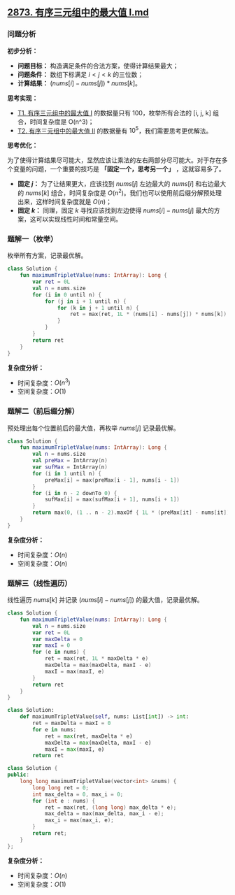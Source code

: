 ## [2873. 有序三元组中的最大值 I.md](https://leetcode.cn/problems/maximum-value-of-an-ordered-triplet-i/description/)

### 问题分析

**初步分析：**

- **问题目标：** 构造满足条件的合法方案，使得计算结果最大；
- **问题条件：** 数组下标满足 $i < j < k$ 的三位数；
- **计算结果：** $(nums[i] - nums[j]) * nums[k]$。

**思考实现：**

- [T1. 有序三元组中的最大值 I](https://leetcode.cn/problems/maximum-value-of-an-ordered-triplet-i/description/) 的数据量只有 $100$，枚举所有合法的 [i, j, k] 组合，时间复杂度是 O(n^3)；
- [T2. 有序三元组中的最大值 II](https://leetcode.cn/problems/maximum-value-of-an-ordered-triplet-ii/description/) 的数据量有 $10^5$，我们需要思考更优解法。

**思考优化：**

为了使得计算结果尽可能大，显然应该让乘法的左右两部分尽可能大。对于存在多个变量的问题，一个重要的技巧是 **「固定一个，思考另一个」** ，这就容易多了。

- **固定 $j$：** 为了让结果更大，应该找到 $nums[j]$ 左边最大的 $nums[i]$ 和右边最大的 $nums[k]$ 组合，时间复杂度是 $O(n^2)$。我们也可以使用前后缀分解预处理出来，这样时间复杂度就是 $O(n)$；
- **固定 $k$：** 同理，固定 $k$ 寻找应该找到左边使得 $nums[i] - nums[j]$ 最大的方案，这可以实现线性时间和常量空间。

### 题解一（枚举）

枚举所有方案，记录最优解。

```kotlin
class Solution {
    fun maximumTripletValue(nums: IntArray): Long {
        var ret = 0L
        val n = nums.size
        for (i in 0 until n) {
            for (j in i + 1 until n) {
                for (k in j + 1 until n) {
                    ret = max(ret, 1L * (nums[i] - nums[j]) * nums[k])
                }
            }
        }
        return ret
    }
}
```

**复杂度分析：**

- 时间复杂度：$O(n^3)$
- 空间复杂度：$O(1)$

### 题解二（前后缀分解）

预处理出每个位置前后的最大值，再枚举 $nums[j]$ 记录最优解。

```kotlin
class Solution {
    fun maximumTripletValue(nums: IntArray): Long {
        val n = nums.size
        val preMax = IntArray(n)
        var sufMax = IntArray(n)
        for (i in 1 until n) {
            preMax[i] = max(preMax[i - 1], nums[i - 1])
        }
        for (i in n - 2 downTo 0) {
            sufMax[i] = max(sufMax[i + 1], nums[i + 1])
        }
        return max(0, (1 .. n - 2).maxOf { 1L * (preMax[it] - nums[it]) * sufMax[it] })
    }
}
```

**复杂度分析：**

- 时间复杂度：$O(n)$
- 空间复杂度：$O(n)$

### 题解三（线性遍历）

线性遍历 $nums[k]$ 并记录 $(nums[i] - nums[j])$ 的最大值，记录最优解。

``` Kotlin []
class Solution {
    fun maximumTripletValue(nums: IntArray): Long {
        val n = nums.size
        var ret = 0L
        var maxDelta = 0
        var maxI = 0
        for (e in nums) {
            ret = max(ret, 1L * maxDelta * e)
            maxDelta = max(maxDelta, maxI - e)
            maxI = max(maxI, e)
        }
        return ret
    }
}
```
``` Python []
class Solution:
    def maximumTripletValue(self, nums: List[int]) -> int:
        ret = maxDelta = maxI = 0
        for e in nums:
            ret = max(ret, maxDelta * e)
            maxDelta = max(maxDelta, maxI - e)
            maxI = max(maxI, e)
        return ret
```
``` C++ []
class Solution {
public:
    long long maximumTripletValue(vector<int> &nums) {
        long long ret = 0;
        int max_delta = 0, max_i = 0;
        for (int e : nums) {
            ret = max(ret, (long long) max_delta * e);
            max_delta = max(max_delta, max_i - e);
            max_i = max(max_i, e);
        }
        return ret;
    }
};
```

**复杂度分析：**

- 时间复杂度：$O(n)$
- 空间复杂度：$O(1)$

